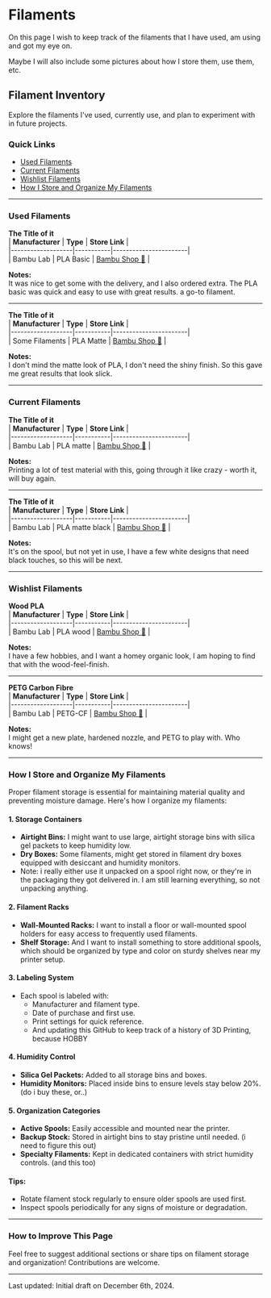 
# Filaments

On this page I wish to keep track of the filaments that I have used, am using and got my eye on. 

Maybe I will also include some pictures about how I store them, use them, etc.

## **Filament Inventory**

Explore the filaments I've used, currently use, and plan to experiment with in future projects.

### **Quick Links**
- [Used Filaments](#used-filaments)  
- [Current Filaments](#current-filaments)  
- [Wishlist Filaments](#wishlist-filaments)  
- [How I Store and Organize My Filaments](#how-i-store-and-organize-my-filaments)  

---

### **Used Filaments**

**The Title of it**  
| **Manufacturer** | **Type**  | **Store Link**        |  
|-------------------|-----------|-----------------------|  
| Bambu Lab     | PLA Basic      | [Bambu Shop 🛒](#)          |  

**Notes:**  
It was nice to get some with the delivery, and I also ordered extra. The PLA basic was quick and easy to use with great results. a go-to filament.

---

**The Title of it**  
| **Manufacturer** | **Type**  | **Store Link**        |  
|-------------------|-----------|-----------------------|  
| Some Filaments     | PLA Matte       | [Bambu Shop 🛒](#)          |  

**Notes:**  
I don't mind the matte look of PLA, I don't need the shiny finish. So this gave me great results that look slick.

---

### **Current Filaments**

**The Title of it**  
| **Manufacturer** | **Type**  | **Store Link**        |  
|-------------------|-----------|-----------------------|  
| Bambu Lab     | PLA matte      | [Bambu Shop 🛒](#)          |  

**Notes:**  
Printing a lot of test material with this, going through it like crazy - worth it, will buy again.

---

**The Title of it**  
| **Manufacturer** | **Type**  | **Store Link**        |  
|-------------------|-----------|-----------------------|  
| Bambu Lab     | PLA matte black      | [Bambu Shop 🛒](#)          |  

**Notes:**  
It's on the spool, but not yet in use, I have a few white designs that need black touches, so this will be next.

---

### **Wishlist Filaments**

**Wood PLA**  
| **Manufacturer** | **Type**  | **Store Link**        |  
|-------------------|-----------|-----------------------|  
| Bambu Lab     | PLA wood     | [Bambu Shop 🛒](#)          |  

**Notes:**  
I have a few hobbies, and I want a homey organic look, I am hoping to find that with the wood-feel-finish.

---

**PETG Carbon Fibre**  
| **Manufacturer** | **Type**  | **Store Link**        |  
|-------------------|-----------|-----------------------|  
| Bambu Lab     | PETG-CF    | [Bambu Shop 🛒](#)          |  

**Notes:**  
I might get a new plate, hardened nozzle, and PETG to play with. Who knows!

---

### **How I Store and Organize My Filaments**

Proper filament storage is essential for maintaining material quality and preventing moisture damage. Here's how I organize my filaments:

#### **1. Storage Containers**
- **Airtight Bins:** I might want to use large, airtight storage bins with silica gel packets to keep humidity low.  
- **Dry Boxes:** Some filaments, might get stored in filament dry boxes equipped with desiccant and humidity monitors.  
- Note: i really either use it unpacked on a spool right now, or they're in the packaging they got delivered in. I am still learning everything, so not unpacking anything.

#### **2. Filament Racks**
- **Wall-Mounted Racks:** I want to install a floor or wall-mounted spool holders for easy access to frequently used filaments. 
- **Shelf Storage:** And I want to install something to store additional spools, which should be organized by type and color on sturdy shelves near my printer setup.  

#### **3. Labeling System**
- Each spool is labeled with:
  - Manufacturer and filament type.
  - Date of purchase and first use.
  - Print settings for quick reference.
  - And updating this GitHub to keep track of a history of 3D Printing, because HOBBY

#### **4. Humidity Control**
- **Silica Gel Packets:** Added to all storage bins and boxes.  
- **Humidity Monitors:** Placed inside bins to ensure levels stay below 20%. (do i buy these, or..)

#### **5. Organization Categories**
- **Active Spools:** Easily accessible and mounted near the printer.  
- **Backup Stock:** Stored in airtight bins to stay pristine until needed.  (i need to figure this out)
- **Specialty Filaments:** Kept in dedicated containers with strict humidity controls. (and this too)

#### **Tips:**
- Rotate filament stock regularly to ensure older spools are used first.  
- Inspect spools periodically for any signs of moisture or degradation.  

---

### **How to Improve This Page**
Feel free to suggest additional sections or share tips on filament storage and organization! Contributions are welcome.

---

Last updated: Initial draft on December 6th, 2024.